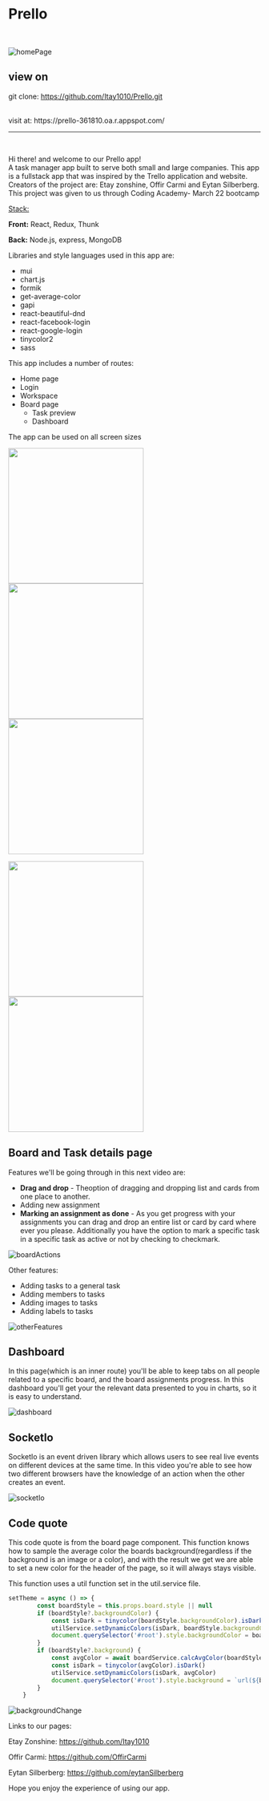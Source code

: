 # Prello
<br/>

![homePage](./readmeAssets/imgs/homePage.png)

## view on

git clone: https://github.com/Itay1010/Prello.git

<br/>
visit at: https://prello-361810.oa.r.appspot.com/

<hr/>

<br/>

Hi there! and welcome to our Prello app! 
<br/>
A task manager app built to serve both small and large companies. This app is a fullstack app that was inspired by the Trello application and website.
Creators of the project are: Etay zonshine, Offir Carmi and Eytan Silberberg. This project was given to us through Coding Academy- March 22 bootcamp

<ins>Stack:</ins>

**Front:** React, Redux, Thunk
<br/>

**Back:** Node.js, express, MongoDB

Libraries and style languages used in this app are:
- mui
- chart.js
- formik
- get-average-color
- gapi
- react-beautiful-dnd
- react-facebook-login
- react-google-login
- tinycolor2
- sass

This app includes a number of routes:
- Home page
- Login
- Workspace
- Board page
  - Task preview
  - Dashboard

The app can be used on all screen sizes

<p float=left>
    <img src ='./readmeAssets/gifs/homepageResizing.gif ' width='270' />
    <img src ='./readmeAssets/gifs/loginResizing.gif' width='270'/ >
    <img src ='./readmeAssets/gifs/workspaceResizing.gif' width='270'/ >
</p>

<p float='left'>
    <img src='./readmeAssets/gifs/boardResizing.gif' width='270'/ >
    <img src='./readmeAssets/gifs/dashboardResizing.gif' width='270'/ >
</p>

## Board and Task details page

Features we'll be going through in this next video are:
- **Drag and drop** - Theoption of dragging and dropping list and cards from one place to another.
- Adding new assignment
- **Marking an assignment as done** - As you get progress with your assignments you can drag and drop an entire list  or card by card where ever you please. Additionally you have the option to mark a specific task in a specific task as active or not by checking to checkmark. 

![boardActions](./readmeAssets/gifs/BoardActions.gif)

Other features:

- Adding tasks to a general task
- Adding members to tasks
- Adding images to tasks
- Adding labels to tasks

![otherFeatures](./readmeAssets/gifs/otherFeatures.gif)

## Dashboard

In this page(which is an inner route) you'll be able to keep tabs on all people related to a specific board, and the board assignments progress.
In this dashboard you'll get your the relevant data presented to you in charts, so it is easy to understand.

![dashboard](./readmeAssets/gifs/dashboardFeatures.gif)

## SocketIo

SocketIo is an event driven library which allows users to see real live events on different devices at the same time. In this video you're able to see how two different browsers have the knowledge of an action when the other creates an event. 

![socketIo](./readmeAssets/gifs/Socket.io.gif)

## Code quote

This code quote is from the board page component.
This function knows how to sample the average color the boards background(regardless if the background is an image or a color), and with the result we get we are able to set a new color for the header of the page, so it will always stays visible.

This function uses a util function set in the util.service file.

```js
setTheme = async () => {
        const boardStyle = this.props.board.style || null
        if (boardStyle?.backgroundColor) {
            const isDark = tinycolor(boardStyle.backgroundColor).isDark()
            utilService.setDynamicColors(isDark, boardStyle.backgroundColor)
            document.querySelector('#root').style.backgroundColor = boardStyle.backgroundColor
        }
        if (boardStyle?.background) {
            const avgColor = await boardService.calcAvgColor(boardStyle.background)
            const isDark = tinycolor(avgColor).isDark()
            utilService.setDynamicColors(isDark, avgColor)
            document.querySelector('#root').style.background = `url(${boardStyle.background})`
        }
    }

  ```

![backgroundChange](./readmeAssets/gifs/backgroundChange.gif)



Links to our pages:

Etay Zonshine: https://github.com/Itay1010

Offir Carmi: https://github.com/OffirCarmi



Eytan Silberberg: https://github.com/eytanSilberberg

Hope you enjoy the experience of using our app.



















